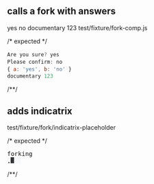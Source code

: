 ## calls a fork with answers
<fork lang="js">
  <answer regex="Are you sure">yes</answer>
  <answer regex="Please confirm">no</answer>
  <answer stderr regex="STDERR">documentary 123</answer>
  test/fixture/fork-comp.js
</fork>

/* expected */
```js
Are you sure? yes
Please confirm: no
{ a: 'yes', b: 'no' }
documentary 123
```
/**/

## adds indicatrix
<fork>test/fixture/fork/indicatrix-placeholder</fork>

/* expected */
<pre>forking
<a id="_ind0" href="#_ind0"><img src=".documentary/indicatrix.gif"></a>
</pre>
/**/